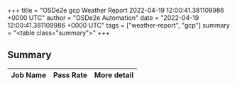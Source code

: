 +++
title = "OSDe2e gcp Weather Report 2022-04-19 12:00:41.381109986 +0000 UTC"
author = "OSDe2e Automation"
date = "2022-04-19 12:00:41.381109986 +0000 UTC"
tags = ["weather-report", "gcp"]
summary = "<table class=\"summary\"></table>"
+++
## Summary

| Job Name | Pass Rate | More detail |
|----------|-----------|-------------|




